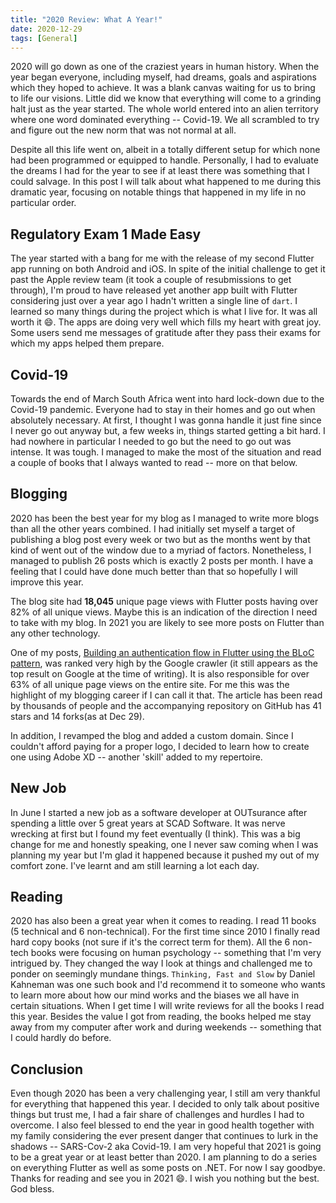 ```yaml
---
title: "2020 Review: What A Year!"
date: 2020-12-29
tags: [General]
---
```


2020 will go down as one of the craziest years in human history. When the year began everyone, including myself, had dreams, goals and aspirations which they hoped to achieve. It was a blank canvas waiting for us to bring to life our visions. Little did we know that everything will come to a grinding halt just as the year started. The whole world entered into an alien territory where one word dominated everything -- Covid-19. We all scrambled to try and figure out the new norm that was not normal at all.

Despite all this life went on, albeit in a totally different setup for which none had been programmed or equipped to handle. Personally, I had to evaluate the dreams I had for the year to see if at least there was something that I could salvage. In this post I will talk about what happened to me during this dramatic year, focusing on notable things that happened in my life in no particular order.

## Regulatory Exam 1 Made Easy

The year started with a bang for me with the release of my second Flutter app running on both Android and iOS. In spite of the initial challenge to get it past the Apple review team (it took a couple of resubmissions to get through), I'm proud to have released yet another app built with Flutter considering just over a year ago I hadn't written a single line of `dart`. I learned so many things during the project which is what I live for. It was all worth it :smile:. The apps are doing very well which fills my heart with great joy. Some users send me messages of gratitude after they pass their exams for which my apps helped them prepare.

## Covid-19

Towards the end of March South Africa went into hard lock-down due to the Covid-19 pandemic. Everyone had to stay in their homes and go out when absolutely necessary. At first, I thought I was gonna handle it just fine since I never go out anyway but, a few weeks in, things started getting a bit hard. I had nowhere in particular I needed to go but the need to go out was intense. It was tough. I managed to make the most of the situation and read a couple of books that I always wanted to read -- more on that below.

## Blogging

2020 has been the best year for my blog as I managed to write more blogs than all the other years combined. I had initially set myself a target of publishing a blog post every week or two but as the months went by that kind of went out of the window due to a myriad of factors. Nonetheless, I managed to publish 26 posts which is exactly 2 posts per month. I have a feeling that I could have done much better than that so hopefully I will improve this year.

The blog site had **18,045** unique page views with Flutter posts having over 82% of all unique views. Maybe this is an indication of the direction I need to take with my blog. In 2021 you are likely to see more posts on Flutter than any other technology.

One of my posts, [Building an authentication flow in Flutter using the BLoC pattern](https://honesdev.com/flutter-authentication-with-bloc-architecture/), was ranked very high by the Google crawler (it still appears as the top result on Google at the time of writing). It is also responsible for over 63% of all unique page views on the entire site. For me this was the highlight of my blogging career if I can call it that. The article has been read by thousands of people and the accompanying repository on GitHub has 41 stars and 14 forks(as at Dec 29).

In addition, I revamped the blog and added a custom domain. Since I couldn't afford paying for a proper logo, I decided to learn how to create one using Adobe XD -- another 'skill' added to my repertoire.

## New Job

In June I started a new job as a software developer at OUTsurance after spending a little over 5 great years at SCAD Software. It was nerve wrecking at first but I found my feet eventually (I think). This was a big change for me and honestly speaking, one I never saw coming when I was planning my year but I'm glad it happened because it pushed my out of my comfort zone. I've learnt and am still learning a lot each day.

## Reading

2020 has also been a great year when it comes to reading. I read 11 books (5 technical and 6 non-technical). For the first time since 2010 I finally read hard copy books (not sure if it's the correct term for them). All the 6 non-tech books were focusing on human psychology -- something that I'm very intrigued by. They changed the way I look at things and challenged me to ponder on seemingly mundane things. `Thinking, Fast and Slow` by Daniel Kahneman was one such book and I'd recommend it to someone who wants to learn more about how our mind works and the biases we all have in certain situations. When I get time I will write reviews for all the books I read this year. Besides the value I got from reading, the books helped me stay away from my computer after work and during weekends -- something that I could hardly do before.

## Conclusion

Even though 2020 has been a very challenging year, I still am very thankful for everything that happened this year. I decided to only talk about positive things but trust me, I had a fair share of challenges and hurdles I had to overcome. I also feel blessed to end the year in good health together with my family considering the ever present danger that continues to lurk in the shadows -- SARS-Cov-2 aka Covid-19. I am very hopeful that 2021 is going to be a great year or at least better than 2020. I am planning to do a series on everything Flutter as well as some posts on .NET. For now I say goodbye. Thanks for reading and see you in 2021 :smile:. I wish you nothing but the best. God bless.
